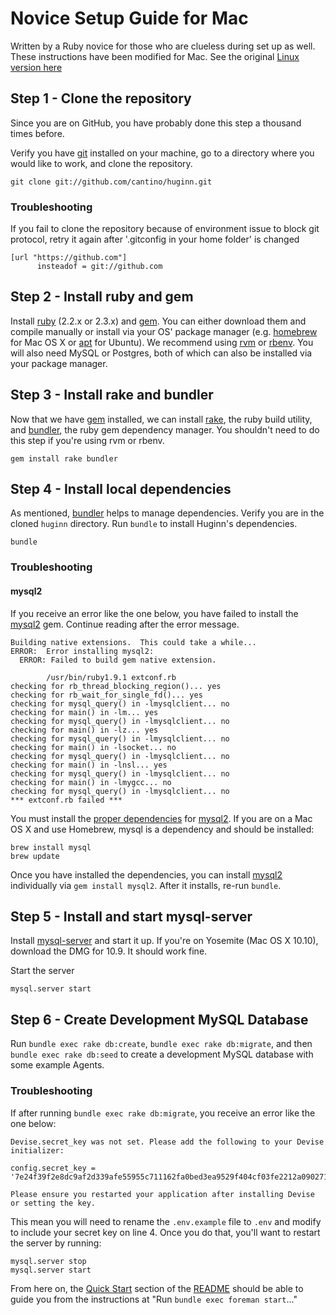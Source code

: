 # Novice Setup Guide for Mac

Written by a Ruby novice for those who are clueless during set up as well.  These instructions have been modified for Mac. See the original [Linux version here](https://github.com/cantino/huginn/wiki/Novice-setup-guide)


## Step 1 - Clone the repository
Since you are on GitHub, you have probably done this step a thousand times before.

Verify you have [git][git] installed on your machine, go to a directory where you would like to work, and clone the repository.

[git]: http://git-scm.com/

```shell
git clone git://github.com/cantino/huginn.git
```

### Troubleshooting
If you fail to clone the repository because of environment issue to block git protocol, retry it again after '.gitconfig in your home folder' is changed
```shell
[url "https://github.com"]
      insteadof = git://github.com
```

## Step 2 - Install ruby and gem
Install [ruby][ruby] (2.2.x or 2.3.x) and [gem][gem]. You can either download them and compile manually or install via your OS' package manager (e.g. [homebrew][homebrew] for Mac OS X or [apt][apt] for Ubuntu).  We recommend using [rvm](http://rvm.io/) or [rbenv](https://github.com/sstephenson/rbenv).  You will also need MySQL or Postgres, both of which can also be installed via your package manager.

[ruby]: http://www.ruby-lang.org/en/
[gem]: http://rubygems.org/
[apt]: http://linux.die.net/man/8/apt-get
[homebrew]: http://brew.sh

## Step 3 - Install rake and bundler
Now that we have [gem][gem] installed, we can install [rake][rake], the ruby build utility, and [bundler][bundler], the ruby gem dependency manager.  You shouldn't need to do this step if you're using rvm or rbenv.

```shell
gem install rake bundler
```

[rake]: http://rake.rubyforge.org/
[bundler]: http://gembundler.com/

## Step 4 - Install local dependencies
As mentioned, [bundler][bundler] helps to manage dependencies. Verify you are in the cloned `huginn` directory. Run `bundle` to install Huginn's dependencies.

```shell
bundle
```

### Troubleshooting
#### mysql2
If you receive an error like the one below, you have failed to install the [mysql2][mysql2] gem. Continue reading after the error message.

[mysql2]: https://github.com/brianmario/mysql

```
Building native extensions.  This could take a while...
ERROR:  Error installing mysql2:
  ERROR: Failed to build gem native extension.

        /usr/bin/ruby1.9.1 extconf.rb
checking for rb_thread_blocking_region()... yes
checking for rb_wait_for_single_fd()... yes
checking for mysql_query() in -lmysqlclient... no
checking for main() in -lm... yes
checking for mysql_query() in -lmysqlclient... no
checking for main() in -lz... yes
checking for mysql_query() in -lmysqlclient... no
checking for main() in -lsocket... no
checking for mysql_query() in -lmysqlclient... no
checking for main() in -lnsl... yes
checking for mysql_query() in -lmysqlclient... no
checking for main() in -lmygcc... no
checking for mysql_query() in -lmysqlclient... no
*** extconf.rb failed ***
```

You must install the [proper dependencies][mysql2-deps] for [mysql2][mysql2]. If you are on a Mac OS X and use Homebrew, mysql is a dependency and should be installed:

```shell
brew install mysql
brew update
```

[mysql2-deps]: https://github.com/brianmario/mysql2#installing

Once you have installed the dependencies, you can install [mysql2][mysql2] individually via `gem install mysql2`. After it installs, re-run `bundle`.

## Step 5 - Install and start mysql-server
Install [mysql-server][mysql-server] and start it up. If you're on Yosemite (Mac OS X 10.10), download the DMG for 10.9. It should work fine.

[mysql-server]: http://dev.mysql.com/downloads/mysql

Start the server 

```shell
mysql.server start
```

## Step 6 - Create Development MySQL Database
Run `bundle exec rake db:create`, `bundle exec rake db:migrate`, and then `bundle exec rake db:seed` to create a development MySQL database with some example Agents.

### Troubleshooting
If after running `bundle exec rake db:migrate`, you receive an error like the one below:

```
Devise.secret_key was not set. Please add the following to your Devise initializer:

config.secret_key = '7e24f39f2e8dc9af2d339afe55955c711162fa0bed3ea9529f404cf03fe2212a090271c01bdfd06385b033515ef5619ba1744a471f94a126305cb96ce87b8ee0'

Please ensure you restarted your application after installing Devise or setting the key.
```

This mean you will need to rename the `.env.example` file to `.env` and modify to include your secret key on line 4. Once you do that, you'll want to restart the server by running:

```shell
mysql.server stop
mysql.server start
```

From here on, the [Quick Start][quick-start] section of the [README][README] should be able to guide you from the instructions at "Run `bundle exec foreman start`..." 

[quick-start]: https://github.com/cantino/huginn#quick-start
[README]: https://github.com/cantino/huginn#readme